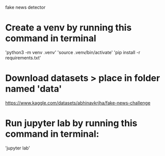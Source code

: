 fake news detector

# Create a venv by running this command in terminal
'python3 -m venv .venv'
'source .venv/bin/activate'
'pip install -r requirements.txt'

# Download datasets > place in folder named 'data'
https://www.kaggle.com/datasets/abhinavkrjha/fake-news-challenge

# Run jupyter lab by running this command in terminal:
'jupyter lab'